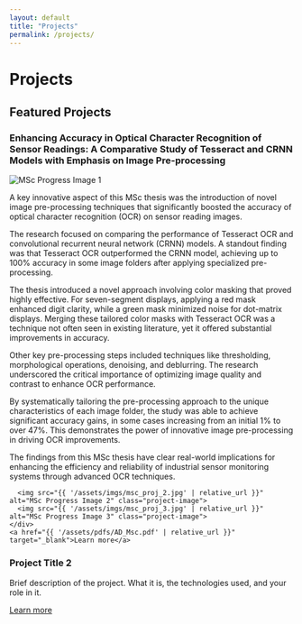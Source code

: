 ```yaml
---
layout: default
title: "Projects"
permalink: /projects/
---
```


# Projects

<section id="portfolio">
  <h2>Featured Projects</h2>
  <div class="project">
    <h3>Enhancing Accuracy in Optical Character Recognition of Sensor Readings: A Comparative Study of Tesseract and CRNN Models with Emphasis on Image Pre-processing</h3>
    <img src="{{ '/assets/imgs/msc_proj_1.jpg' | relative_url }}" alt="MSc Progress Image 1" class="project-image">
    <p>A key innovative aspect of this MSc thesis was the introduction of novel image pre-processing techniques that significantly boosted the accuracy of optical character recognition (OCR) on sensor reading images.</p>
    <p>The research focused on comparing the performance of Tesseract OCR and convolutional recurrent neural network (CRNN) models. A standout finding was that Tesseract OCR outperformed the CRNN model, achieving up to 100% accuracy in some image folders after applying specialized pre-processing.</p>
    <p>The thesis introduced a novel approach involving color masking that proved highly effective. For seven-segment displays, applying a red mask enhanced digit clarity, while a green mask minimized noise for dot-matrix displays. Merging these tailored color masks with Tesseract OCR was a technique not often seen in existing literature, yet it offered substantial improvements in accuracy.</p>
    <p>Other key pre-processing steps included techniques like thresholding, morphological operations, denoising, and deblurring. The research underscored the critical importance of optimizing image quality and contrast to enhance OCR performance.</p>
    <p>By systematically tailoring the pre-processing approach to the unique characteristics of each image folder, the study was able to achieve significant accuracy gains, in some cases increasing from an initial 1% to over 47%. This demonstrates the power of innovative image pre-processing in driving OCR improvements.</p>
    <p>The findings from this MSc thesis have clear real-world implications for enhancing the efficiency and reliability of industrial sensor monitoring systems through advanced OCR techniques.</p>
    <div class="project-images">
      
      <img src="{{ '/assets/imgs/msc_proj_2.jpg' | relative_url }}" alt="MSc Progress Image 2" class="project-image">
      <img src="{{ '/assets/imgs/msc_proj_3.jpg' | relative_url }}" alt="MSc Progress Image 3" class="project-image">
    </div>
    <a href="{{ '/assets/pdfs/AD_Msc.pdf' | relative_url }}" target="_blank">Learn more</a>
  </div>
  <div class="project">
    <h3>Project Title 2</h3>
    <p>Brief description of the project. What it is, the technologies used, and your role in it.</p>
    <a href="link_to_project_page">Learn more</a>
  </div>
</section>
